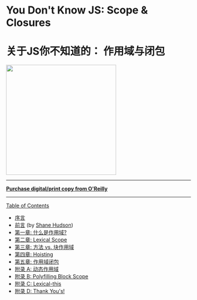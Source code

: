 # You Don't Know JS: Scope & Closures
# 关于JS你不知道的： 作用域与闭包

<img src="cover.jpg" width="300">

-----

**[Purchase digital/print copy from O'Reilly](http://shop.oreilly.com/product/0636920026327.do)**

-----

[Table of Contents](toc.md)

* [序言](../preface.md)
* [前言](https://shanehudson.net/2014/06/03/foreword-dont-know-js/) (by [Shane Hudson](https://github.com/shanehudson))
* [第一章: 什么是作用域?](ch1.md)
* [第二章: Lexical Scope](ch2.md)
* [第三章: 方法 vs. 块作用域](ch3.md)
* [第四章: Hoisting](ch4.md)
* [第五章: 作用域闭包](ch5.md)
* [附录 A: 动态作用域](apA.md)
* [附录 B: Polyfilling Block Scope](apB.md)
* [附录 C: Lexical-this](apC.md)
* [附录 D: Thank You's!](apD.md)
